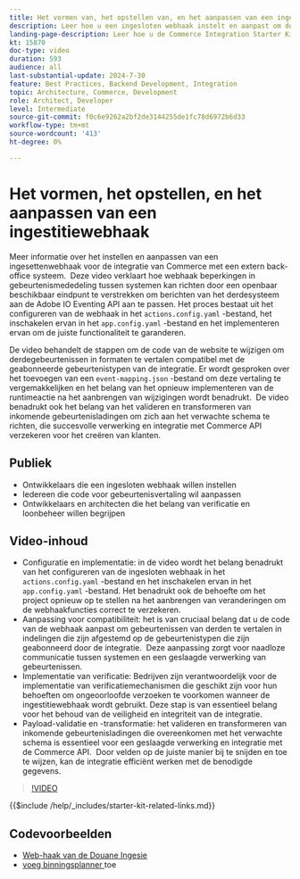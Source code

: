 ```yaml
---
title: Het vormen van, het opstellen van, en het aanpassen van een ingestitiewebhaak voor het integreren van Commerce met een derdesysteem
description: Leer hoe u een ingesloten webhaak instelt en aanpast om de communicatie tussen Commerce en een extern back-office systeem te vergemakkelijken.
landing-page-description: Leer hoe u de Commerce Integration Starter Kit kunt gebruiken om Commerce te integreren met een extern back-office systeem met behulp van een ingestion webhaak.
kt: 15870
doc-type: video
duration: 593
audience: all
last-substantial-update: 2024-7-30
feature: Best Practices, Backend Development, Integration
topic: Architecture, Commerce, Development
role: Architect, Developer
level: Intermediate
source-git-commit: f0c6e9262a2bf2de3144255de1fc78d6972b6d33
workflow-type: tm+mt
source-wordcount: '413'
ht-degree: 0%

---
```


# Het vormen, het opstellen, en het aanpassen van een ingestitiewebhaak

Meer informatie over het instellen en aanpassen van een ingesettenwebhaak voor de integratie van Commerce met een extern back-office systeem. &#x200B; Deze video verklaart hoe webhaak beperkingen in gebeurtenismededeling tussen systemen kan richten door een openbaar beschikbaar eindpunt te verstrekken om berichten van het derdesysteem aan de Adobe IO Eventing API aan te passen. Het proces bestaat uit het configureren van de webhaak in het `actions.config.yaml` -bestand, het inschakelen ervan in het `app.config.yaml` -bestand en het implementeren ervan om de juiste functionaliteit te garanderen.

De video behandelt de stappen om de code van de website te wijzigen om derdegebeurtenissen in formaten te vertalen compatibel met de geabonneerde gebeurtenistypen van de integratie. Er wordt gesproken over het toevoegen van een `event-mapping.json` -bestand om deze vertaling te vergemakkelijken en het belang van het opnieuw implementeren van de runtimeactie na het aanbrengen van wijzigingen wordt benadrukt. &#x200B; De video benadrukt ook het belang van het valideren en transformeren van inkomende gebeurtenisladingen om zich aan het verwachte schema te richten, die succesvolle verwerking en integratie met Commerce API verzekeren voor het creëren van klanten.

## Publiek

* Ontwikkelaars die een ingesloten webhaak willen instellen
* Iedereen die code voor gebeurtenisvertaling wil aanpassen
* Ontwikkelaars en architecten die het belang van verificatie en loonbeheer willen begrijpen

## Video-inhoud

* Configuratie en implementatie: in de video wordt het belang benadrukt van het configureren van de ingesloten webhaak in het `actions.config.yaml` -bestand en het inschakelen ervan in het `app.config.yaml` -bestand. Het benadrukt ook de behoefte om het project opnieuw op te stellen na het aanbrengen van veranderingen om de webhaakfuncties correct te verzekeren.
* Aanpassing voor compatibiliteit: het is van cruciaal belang dat u de code van de webhaak aanpast om gebeurtenissen van derden te vertalen in indelingen die zijn afgestemd op de gebeurtenistypen die zijn geabonneerd door de integratie. &#x200B; Deze aanpassing zorgt voor naadloze communicatie tussen systemen en een geslaagde verwerking van gebeurtenissen.
* Implementatie van verificatie: Bedrijven zijn verantwoordelijk voor de implementatie van verificatiemechanismen die geschikt zijn voor hun behoeften om ongeoorloofde verzoeken te voorkomen wanneer de ingestitiewebhaak wordt gebruikt. Deze stap is van essentieel belang voor het behoud van de veiligheid en integriteit van de integratie.
* Payload-validatie en -transformatie: het valideren en transformeren van inkomende gebeurtenisladingen die overeenkomen met het verwachte schema is essentieel voor een geslaagde verwerking en integratie met de Commerce API. &#x200B; Door velden op de juiste manier bij te snijden en toe te wijzen, kan de integratie efficiënt werken met de benodigde gegevens.

>[!VIDEO](https://video.tv.adobe.com/v/3431694?learn=on)

{{$include /help/_includes/starter-kit-related-links.md}}

## Codevoorbeelden

* [ Web-haak van de Douane Ingesie ](https://github.com/adobe/adobe-commerce-samples/tree/main/starter-kit/customize-ingestion-webhook)
* [ voeg binningsplanner ](https://github.com/adobe/adobe-commerce-samples/tree/main/starter-kit/add-ingestion-scheduler) toe
